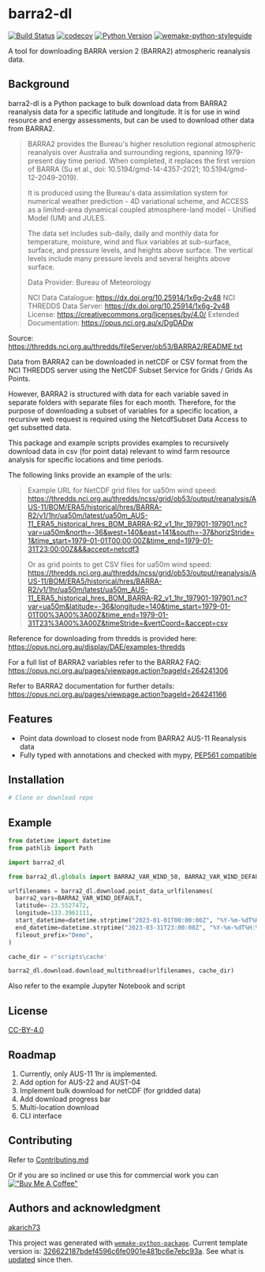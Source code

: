 # barra2-dl

[![Build Status](https://github.com/akarich73/barra2-dl/workflows/test/badge.svg?branch=master&event=push)](https://github.com/akarich73/barra2-dl/actions?query=workflow%3Atest)
[![codecov](https://codecov.io/gh/akarich73/barra2-dl/branch/master/graph/badge.svg)](https://codecov.io/gh/akarich73/barra2-dl)
[![Python Version](https://img.shields.io/pypi/pyversions/barra2-dl.svg)](https://pypi.org/project/barra2-dl/)
[![wemake-python-styleguide](https://img.shields.io/badge/style-wemake-000000.svg)](https://github.com/wemake-services/wemake-python-styleguide)

A tool for downloading BARRA version 2 (BARRA2) atmospheric reanalysis data.

## Background

barra2-dl is a Python package to bulk download data from
BARRA2 reanalysis data for a specific latitude and longitude. It is for use in 
wind resource and energy assessments, but can be used to download other data from BARRA2.

> BARRA2 provides the Bureau's higher resolution regional atmospheric reanalysis
> over Australia and surrounding regions, spanning 1979-present day time period.
> When completed, it replaces the first version of BARRA (Su et al.,
> doi: 10.5194/gmd-14-4357-2021; 10.5194/gmd-12-2049-2019).
>
>It is produced using the Bureau's data assimilation system for numerical weather
> prediction - 4D variational scheme, and ACCESS as a limited-area dynamical
> coupled atmosphere-land model - Unified Model (UM) and JULES.
>
>The data set includes sub-daily, daily and monthly data for temperature,
> moisture, wind and flux variables at sub-surface, surface, and pressure levels,
> and heights above surface. The vertical levels include many pressure levels and
> several heights above surface.
>
>Data Provider: Bureau of Meteorology
>
>NCI Data Catalogue: https://dx.doi.org/10.25914/1x6g-2v48
>NCI THREDDS Data Server: https://dx.doi.org/10.25914/1x6g-2v48
>License: https://creativecommons.org/licenses/by/4.0/
>Extended Documentation: https://opus.nci.org.au/x/DgDADw

Source: https://thredds.nci.org.au/thredds/fileServer/ob53/BARRA2/README.txt

Data from BARRA2 can be downloaded in netCDF or CSV format from the NCI THREDDS server 
using the NetCDF Subset Service for Grids / Grids As Points.

However, BARRA2 is structured with data for each variable saved in separate folders with separate files for each month. 
Therefore, for the purpose of downloading a subset of variables for a specific location, 
a recursive web request is required using the NetcdfSubset Data Access to get subsetted data.

This package and example scripts provides examples to recursively download data in csv (for point data) relevant to wind farm resource analysis for
specific locations and time periods. 

The following links provide an example of the urls:

>Example URL for NetCDF grid files for ua50m wind speed:
> https://thredds.nci.org.au/thredds/ncss/grid/ob53/output/reanalysis/AUS-11/BOM/ERA5/historical/hres/BARRA-R2/v1/1hr/ua50m/latest/ua50m_AUS-11_ERA5_historical_hres_BOM_BARRA-R2_v1_1hr_197901-197901.nc?var=ua50m&north=-36&west=140&east=141&south=-37&horizStride=1&time_start=1979-01-01T00:00:00Z&time_end=1979-01-31T23:00:00Z&&&accept=netcdf3
>
>Or as grid points to get CSV files for ua50m wind speed:
>https://thredds.nci.org.au/thredds/ncss/grid/ob53/output/reanalysis/AUS-11/BOM/ERA5/historical/hres/BARRA-R2/v1/1hr/ua50m/latest/ua50m_AUS-11_ERA5_historical_hres_BOM_BARRA-R2_v1_1hr_197901-197901.nc?var=ua50m&latitude=-36&longitude=140&time_start=1979-01-01T00%3A00%3A00Z&time_end=1979-01-31T23%3A00%3A00Z&timeStride=&vertCoord=&accept=csv

Reference for downloading from thredds is provided here: 
https://opus.nci.org.au/display/DAE/examples-thredds

For a full list of BARRA2 variables refer to the BARRA2 FAQ:
https://opus.nci.org.au/pages/viewpage.action?pageId=264241306

Refer to BARRA2 documentation for further details:
https://opus.nci.org.au/pages/viewpage.action?pageId=264241166


## Features

- Point data download to closest node from BARRA2 AUS-11 Reanalysis data 
- Fully typed with annotations and checked with mypy, [PEP561 compatible](https://www.python.org/dev/peps/pep-0561/)

## Installation

```bash
# Clone or download repo
```

## Example

```python
from datetime import datetime
from pathlib import Path

import barra2_dl

from barra2_dl.globals import BARRA2_VAR_WIND_50, BARRA2_VAR_WIND_DEFAULT, BARRA2_INDEX

urlfilenames = barra2_dl.download.point_data_urlfilenames(
  barra2_vars=BARRA2_VAR_WIND_DEFAULT,
  latitude=-23.5527472,
  longitude=133.3961111,
  start_datetime=datetime.strptime("2023-01-01T00:00:00Z", "%Y-%m-%dT%H:%M:%SZ"),
  end_datetime=datetime.strptime("2023-03-31T23:00:00Z", "%Y-%m-%dT%H:%M:%SZ"),
  fileout_prefix="Demo",
)

cache_dir = r'scripts\cache'

barra2_dl.download.download_multithread(urlfilenames, cache_dir)
```
Also refer to the example Jupyter Notebook and script 

## License

[CC-BY-4.0](https://github.com/akarich73/barra2-dl/blob/master/LICENSE)


## Roadmap
1) Currently, only AUS-11 1hr is implemented. 
2) Add option for AUS-22 and AUST-04
3) Implement bulk download for netCDF (for gridded data) 
4) Add download progress bar
5) Multi-location download
6) CLI interface

## Contributing
Refer to [Contributing.md](https://github.com/akarich73/barra2-dl/blob/cddf58cb8224bcab8c5311b4f10501281bec84f7/CONTRIBUTING.md)

Or if you are so inclined or use this for commercial work you can 
[!["Buy Me A Coffee"](https://www.buymeacoffee.com/assets/img/custom_images/orange_img.png)](https://www.buymeacoffee.com/richardgledhill)

## Authors and acknowledgment

[akarich73](https://github.com/akarich73)

This project was generated with [`wemake-python-package`](https://github.com/wemake-services/wemake-python-package). Current template version is: [326622187bdef4596c6fe0901e481bc6e7ebc93a](https://github.com/wemake-services/wemake-python-package/tree/326622187bdef4596c6fe0901e481bc6e7ebc93a). See what is [updated](https://github.com/wemake-services/wemake-python-package/compare/326622187bdef4596c6fe0901e481bc6e7ebc93a...master) since then.


